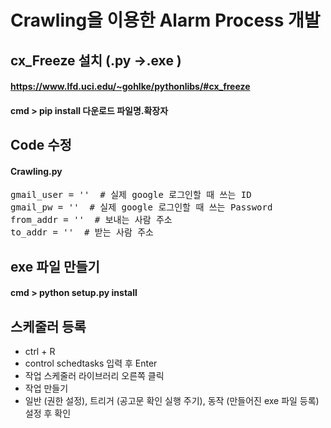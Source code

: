 # Crawling을 이용한 Alarm Process 개발

## cx_Freeze 설치 (.py ->.exe )
#### https://www.lfd.uci.edu/~gohlke/pythonlibs/#cx_freeze
#### cmd > pip install 다운로드 파일명.확장자

## Code 수정 
#### Crawling.py
<pre>
gmail_user = ''  # 실제 google 로그인할 때 쓰는 ID
gmail_pw = ''  # 실제 google 로그인할 때 쓰는 Password
from_addr = ''  # 보내는 사람 주소
to_addr = ''  # 받는 사람 주소
</pre>


## exe 파일 만들기
#### cmd > python setup.py install


## 스케줄러 등록
- ctrl + R 
- control schedtasks 입력 후 Enter
- 작업 스케줄러 라이브러리 오른쪽 클릭
- 작업 만들기 
- 일반 (권한 설정), 트리거 (공고문 확인 실행 주기), 동작 (만들어진 exe 파일 등록) 설정 후 확인
